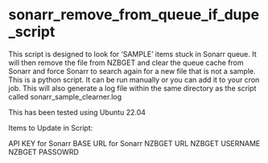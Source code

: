 # sonarr_remove_from_queue_if_dupe_script
This script is designed to look for ‘SAMPLE’ items stuck in Sonarr queue. It will then remove the file from NZBGET and clear the queue cache from Sonarr and force Sonarr to search again for a new file that is not a sample. This is a python script. It can be run manually or you can add it to your cron job. This will also generate a log file within the same directory as the script called sonarr_sample_clearner.log

This has been tested using Ubuntu 22.04

Items to Update in Script:

API KEY for Sonarr
BASE URL for Sonarr
NZBGET URL
NZBGET USERNAME
NZBGET PASSOWRD
